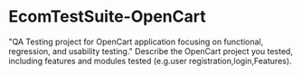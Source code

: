 # EcomTestSuite-OpenCart

"QA Testing project for OpenCart application focusing on functional, regression, and usability testing."   Describe the OpenCart project you tested, including features and modules tested (e.g.user registration,login,Features).
